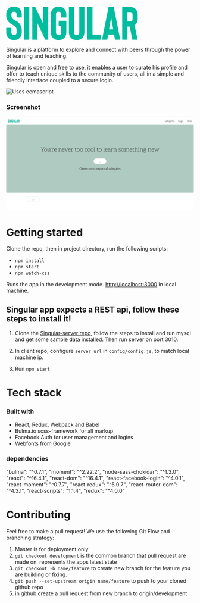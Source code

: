 ![Singular](src/assets/logo-singular.svg)

Singular is a platform to explore and connect with peers through the power of learning and teaching.

Singular is open and free to use, it enables a user to curate his profile and offer to teach unique skills to the community of users, all in a simple and friendly interface coupled to a secure login.

![Uses ecmascript](https://forthebadge.com/images/badges/uses-js.svg)

### Screenshot

![Screenshot No-Server](public/screenshot-noServer.png)

# Getting started

Clone the repo, then in project directory, run the following scripts:

- `npm install`
- `npm start`
- `npm watch-css`

Runs the app in the development mode. [http://localhost:3000](http://localhost:3000) in local machine.

## Singular app expects a REST api, follow these steps to install it!

1. Clone the [Singular-server repo](https://github.com/cristinaguimaraes/singular-server), follow the steps to install and run mysql and get some sample data installed. Then run server on port 3010.

2. In client repo, configure `server_url` in `config/config.js`, to match local machine ip.

3. Run `npm start`


# Tech stack

### Built with
- React, Redux, Webpack and Babel
- Bulma.io scss-framework for all markup
- Facebook Auth for user management and logins
- Webfonts from Google


### dependencies

  "bulma": "^0.7.1",
  "moment": "^2.22.2",
  "node-sass-chokidar": "^1.3.0",
  "react": "^16.4.1",
  "react-dom": "^16.4.1",
  "react-facebook-login": "^4.0.1",
  "react-moment": "^0.7.7",
  "react-redux": "^5.0.7",
  "react-router-dom": "^4.3.1",
  "react-scripts": "1.1.4",
  "redux": "^4.0.0"


# Contributing
Feel free to make a pull request! We use the following Git Flow and branching strategy:

1. Master is for deployment only
2. `git checkout development` is the common branch that pull request are made on. represents the apps latest state
3. `git checkout -b name/feature` to create new branch for the feature you are building or fixing.
4. `git push --set-upstream origin name/feature` to push to your cloned github repo
5. in github create a pull request from new branch to origin/development
